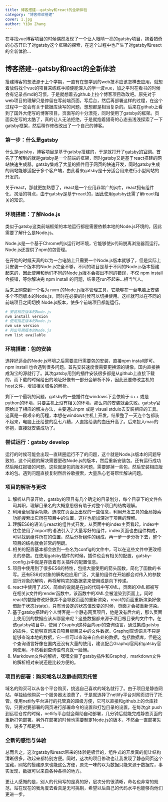 ```yaml
---
title: 博客搭建--gatsby和react的全新体验
category: "博客修改搭建"
cover: 1.jpg
author: YiBo Zhang
---
```


在寻找vue博客项目的时候偶然发现了一个让人眼睛一亮的gatsby项目，抱着猎奇的心态开启了对gatsby这个框架的探索，在这个过程中也产生了对gatsby和react的全新体验...



##  博客搭建--gatsby和react的全新体验



搭建博客的想法源于上个学期，一直有在想学到的web技术应该怎样去应用，就想着放假找个vue的项目来练练手顺便能深入的学一波vue，加之平时在看书的时候会有记录点md的习惯，于是就想着去github上拉个博客项目改改吧。原先对于web项目的理解只是停留在写前端页面，写后台，然后再部署这样的过程，在这个过程中一定会有关于数据库读写的问题，想想都是相当复杂的。后来在github上看到了国外大佬写的博客项目，页面写的十分漂亮，同时使用了gatsby的框架。页面实在写的太酷了，真的让人无法拒绝，于是就抱着猎奇的心态去浅浅探索了一下gatsby框架，然后稍作修改改出了一个自己的博客。



###  第一步：什么是gatsby



什么是gatsby，博客项目是基于gatsby搭建的，于是就打开了[gatsby的官网](https://www.gatsbyjs.com/)。首先了了解到的就是gatsby是一个前端的框架，同时gatsby又是基于react搭建的网站快速生成器。gatsby集成了大量的插件用于网页的快速开发，同时gatsby生成的网站能够适配于多个客户端，由此看来gatsby是十分适合用来进行小型网站的开发的。

关于react，那就更加熟悉了，react是一个应用非常广的js库，react拥有组件化、灵活的特点，由于gatsby是基于react的，因此使用gatsby还需了解react相关的知识。



###  环境搭建：了解Node.js



类似于gatsby这类前端框架的本地运行都是需要依赖本地的Node.js环境的，因此需要了解什么是Node.js。

Node.js是一个基于Chrome的js运行时环境，它能够使js代码脱离浏览器而运行。Node.js还提供了npm的包管理。

在开始的时候天真的以为一台电脑上只需要一个Node.js版本就够了，但是实际上只安装一个版本的Node.js完全不够，不同的项目是基于不同的Node.js版本搭建起来的，因此使用和他们不同的Node.js版本会报出不同的错误，不仅 npm install 会报错，等你解决完 npm install 的问题，结果还run不起来...相当气人。

后来上网查到一个名为 nvm 的Node.js版本管理工具，它能够在一台电脑上安装多个不同版本的Node.js，同时在必要的时候可以切换使用。这样就可以在不同的前端项目之间切换 Node.js版本，使多个前端项目都能运行。

```bash
# 安装相应版本的Node.js
nvm install version
# 使用指定版本的Node.js
nvm use version
# 列出可用版本的Node.js
nvm list available
```



###  环境搭建：包的安装

选择好适合的Node.js环境之后需要进行需要包的安装，直接npm install即可。npm install 也会遇到很多问题。首先安装速度慢需要更换源的镜像，国内直接换成淘宝的源就行了。其次gatsby用到的插件安装很多都是从github上直接下载的，而下载的时候给出的地址好像有一部分会解析不掉，因此还要修改主机的host文件，增加相关域名的解析。

剩下一个最坑的问题，gatsby的一些插件在windows下会依赖于 c++ 或是 python的环境，只要主机上没有相关的环境，那么包的安装就会失败。gatsby官网给出了相应的解决办法，主要通过npm 或是 visual stduio去安装相应的工具。这真是一段艰辛的历程，本想在windows主机上开发，结果整了一天连个包都装不起来，电脑上还给整的乱七八糟，人直接给装的血压升高了。后来投入mac的怀抱，直接就安装成功了。



###  尝试运行：gatsby develop

运行的时候可能会出现一直转圈运行不了的问题，这个就是Node.js版本的问题导致的，这个问题的解决需要更改Node.js的版本，然后重新安装包。还有运行成功然后飚红报错的问题，这些就是包的版本问题，需要卸掉一些包，然后安装相应版本的包。遇到问题直接复制然后谷歌搜索，大量热心老哥帮忙解决问题。



###  项目的解析与更改

1. 解析从目录开始，gatsby的项目有几个确定的目录划分，每个目录下的文件各司其职，理解目录名的大概意思很有助于对整个项目的结构理解。
2. 利用全局搜索功能，选取在页面上出现的一些信息，利用开发工具的全局搜索功能搜索出它所在项目中的位置，这样也能加深对于项目的理解。
3. 理解ES6的语法与react的组件式开发，从页面中的index主页看起，index中往往使用了import的语法引入了大量写好的组件，index页面也由组件构成，可以找到组件所在的位置，然后分析组件的组成，再一步一步分析下去，整个项目的结构就会非常的明朗。
4. 相关的配置基本都会放到一些名为config的文件中，可以在这些文件中更改相关的参数。在使用gatsby插件的时候，插件也会有相关的配置，gatsby-config.js中就是存放着有关插件的配置信息。
5. 项目中使用到了很多ES6的特性，包括大量使用的箭头函数，简化了函数的书写。还有ES6对对象的解构也应用广泛，大量的组件在开始都会对传入的参数进行对象的解构，再将解构完的数据拿来使用或是向下传递。
6. react中使用了JSX，简单的说就是在js的代码中写XML，页面的XML都被写在相关js文件的render函数中，该函数中的XML会被渲染到页面上。同时react的数据修改好像并不会导致页面的重新渲染，react的页面重新渲染好像借助于状态(state)，只有当设定的状态值改变的时候，页面才会被重新渲染。
7. 基于gatsby搭建的个人博客是一个静态网页项目，他是没有后台的，那么页面上使用到的数据应该从哪里来呢？这些数据都来源于项目根目录的文件中。在该gatsby项目中，使用了Graphql这种面向api的查询语言，通过集成gatsby的插件，它能够查询来自项目根目录中的文件数据。Graphql查询语言不只是能够查询本地的数据，它一样可以查询来自各处的数据，包括数据库，但是这个查询语言好像在国内还没有大量的使用，建议配合Graphql官网和gatsby官网使用，不然看到查询语句真就一脸懵。
8. Markdown文件的解析，嘿嘿全靠了gatsby插件和Graphql，markdown文件的解析相对来说还是比较方便的。



### 项目的部署：购买域名以及静态网页托管

域名的购买可以从各个平台购买，挑选自己喜欢的域名就行了。由于项目是静态网站，单独给他购买一个服务器太浪费了，于是就选择了netlify平台对网页进行了托管。使用netlify平台进行的托管真的超级方便，它可以直接和github上的仓库挂钩，只要对要部署的网页进行部署命令的设置和打包目录的设置，在每次git push到远程仓库的时候，netlify平台就会帮助自动部署，几分钟后就能完成静态页面的重新打包部署。另外在部署的时候也需要制定Node.js的版本，不然会一直部署失败，说多了都是泪...



###  全新的感悟与体验

总而言之，这次gatsby和react带来的体验是极佳的，组件式的开发真的能让结构清晰很多，改起来都特别方便。同时，这次的项目修改也让我发现了静态网页这个宝藏，网站的搭建原来也能这么方便，原先一味的以为数据只能来源于数据库，事实发现，数据可以来自各种各样的地方。

更让人感慨的是，别人的代码写的是真的好，层次分的很清晰，命名也非常的规范，站在现在的我角度去看真是无可挑剔，希望以后自己的代码水平也能够向他们更进一步。



